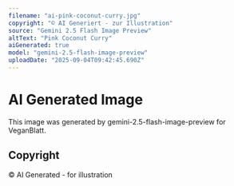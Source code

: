```yaml
---
filename: "ai-pink-coconut-curry.jpg"
copyright: "© AI Generiert - zur Illustration"
source: "Gemini 2.5 Flash Image Preview"
altText: "Pink Coconut Curry"
aiGenerated: true
model: "gemini-2.5-flash-image-preview"
uploadDate: "2025-09-04T09:42:45.690Z"
---
```


# AI Generated Image

This image was generated by gemini-2.5-flash-image-preview for VeganBlatt.

## Copyright
© AI Generated - for illustration
